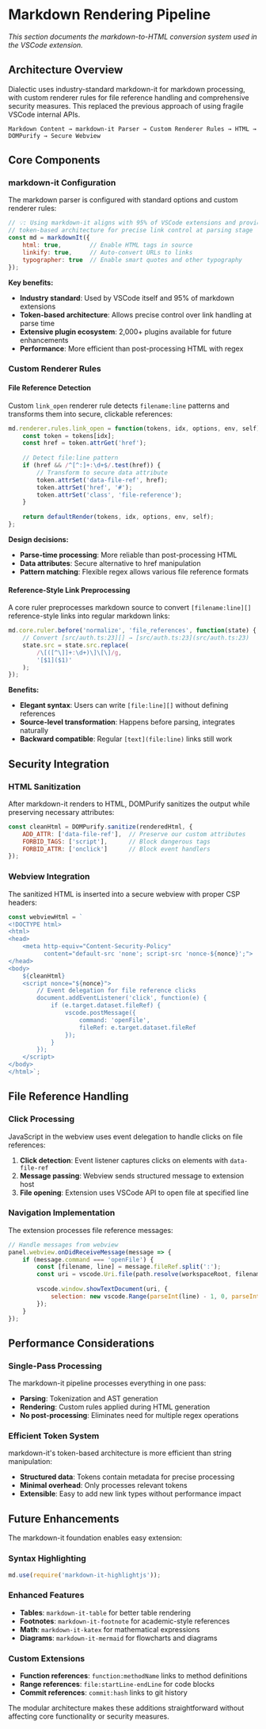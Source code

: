 # Markdown Rendering Pipeline

*This section documents the markdown-to-HTML conversion system used in the VSCode extension.*

## Architecture Overview

Dialectic uses industry-standard markdown-it for markdown processing, with custom renderer rules for file reference handling and comprehensive security measures. This replaced the previous approach of using fragile VSCode internal APIs.

```
Markdown Content → markdown-it Parser → Custom Renderer Rules → HTML → DOMPurify → Secure Webview
```

## Core Components

### markdown-it Configuration

The markdown parser is configured with standard options and custom renderer rules:

```javascript
// 💡: Using markdown-it aligns with 95% of VSCode extensions and provides
// token-based architecture for precise link control at parsing stage
const md = markdownIt({
    html: true,        // Enable HTML tags in source
    linkify: true,     // Auto-convert URLs to links  
    typographer: true  // Enable smart quotes and other typography
});
```

**Key benefits:**
- **Industry standard**: Used by VSCode itself and 95% of markdown extensions
- **Token-based architecture**: Allows precise control over link handling at parse time
- **Extensive plugin ecosystem**: 2,000+ plugins available for future enhancements
- **Performance**: More efficient than post-processing HTML with regex

### Custom Renderer Rules

#### File Reference Detection

Custom `link_open` renderer rule detects `filename:line` patterns and transforms them into secure, clickable references:

```javascript
md.renderer.rules.link_open = function(tokens, idx, options, env, self) {
    const token = tokens[idx];
    const href = token.attrGet('href');
    
    // Detect file:line pattern
    if (href && /^[^:]+:\d+$/.test(href)) {
        // Transform to secure data attribute
        token.attrSet('data-file-ref', href);
        token.attrSet('href', '#');
        token.attrSet('class', 'file-reference');
    }
    
    return defaultRender(tokens, idx, options, env, self);
};
```

**Design decisions:**
- **Parse-time processing**: More reliable than post-processing HTML
- **Data attributes**: Secure alternative to href manipulation
- **Pattern matching**: Flexible regex allows various file reference formats

#### Reference-Style Link Preprocessing

A core ruler preprocesses markdown source to convert `[filename:line][]` reference-style links into regular markdown links:

```javascript
md.core.ruler.before('normalize', 'file_references', function(state) {
    // Convert [src/auth.ts:23][] → [src/auth.ts:23](src/auth.ts:23)
    state.src = state.src.replace(
        /\[([^\]]+:\d+)\]\[\]/g, 
        '[$1]($1)'
    );
});
```

**Benefits:**
- **Elegant syntax**: Users can write `[file:line][]` without defining references
- **Source-level transformation**: Happens before parsing, integrates naturally
- **Backward compatible**: Regular `[text](file:line)` links still work

## Security Integration

### HTML Sanitization

After markdown-it renders to HTML, DOMPurify sanitizes the output while preserving necessary attributes:

```javascript
const cleanHtml = DOMPurify.sanitize(renderedHtml, {
    ADD_ATTR: ['data-file-ref'],  // Preserve our custom attributes
    FORBID_TAGS: ['script'],      // Block dangerous tags
    FORBID_ATTR: ['onclick']      // Block event handlers
});
```

### Webview Integration

The sanitized HTML is inserted into a secure webview with proper CSP headers:

```javascript
const webviewHtml = `
<!DOCTYPE html>
<html>
<head>
    <meta http-equiv="Content-Security-Policy" 
          content="default-src 'none'; script-src 'nonce-${nonce}';">
</head>
<body>
    ${cleanHtml}
    <script nonce="${nonce}">
        // Event delegation for file reference clicks
        document.addEventListener('click', function(e) {
            if (e.target.dataset.fileRef) {
                vscode.postMessage({
                    command: 'openFile',
                    fileRef: e.target.dataset.fileRef
                });
            }
        });
    </script>
</body>
</html>`;
```

## File Reference Handling

### Click Processing

JavaScript in the webview uses event delegation to handle clicks on file references:

1. **Click detection**: Event listener captures clicks on elements with `data-file-ref`
2. **Message passing**: Webview sends structured message to extension host
3. **File opening**: Extension uses VSCode API to open file at specified line

### Navigation Implementation

The extension processes file reference messages:

```javascript
// Handle messages from webview
panel.webview.onDidReceiveMessage(message => {
    if (message.command === 'openFile') {
        const [filename, line] = message.fileRef.split(':');
        const uri = vscode.Uri.file(path.resolve(workspaceRoot, filename));
        
        vscode.window.showTextDocument(uri, {
            selection: new vscode.Range(parseInt(line) - 1, 0, parseInt(line) - 1, 0)
        });
    }
});
```

## Performance Considerations

### Single-Pass Processing

The markdown-it pipeline processes everything in one pass:
- **Parsing**: Tokenization and AST generation
- **Rendering**: Custom rules applied during HTML generation  
- **No post-processing**: Eliminates need for multiple regex operations

### Efficient Token System

markdown-it's token-based architecture is more efficient than string manipulation:
- **Structured data**: Tokens contain metadata for precise processing
- **Minimal overhead**: Only processes relevant tokens
- **Extensible**: Easy to add new link types without performance impact

## Future Enhancements

The markdown-it foundation enables easy extension:

### Syntax Highlighting
```javascript
md.use(require('markdown-it-highlightjs'));
```

### Enhanced Features
- **Tables**: `markdown-it-table` for better table rendering
- **Footnotes**: `markdown-it-footnote` for academic-style references  
- **Math**: `markdown-it-katex` for mathematical expressions
- **Diagrams**: `markdown-it-mermaid` for flowcharts and diagrams

### Custom Extensions
- **Function references**: `function:methodName` links to method definitions
- **Range references**: `file:startLine-endLine` for code blocks
- **Commit references**: `commit:hash` links to git history

The modular architecture makes these additions straightforward without affecting core functionality or security measures.
